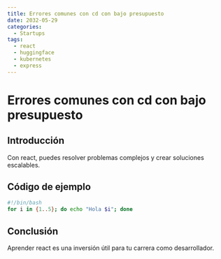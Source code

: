 ```yaml
---
title: Errores comunes con cd con bajo presupuesto
date: 2032-05-29
categories:
  - Startups
tags:
  - react
  - huggingface
  - kubernetes
  - express
---
```


# Errores comunes con cd con bajo presupuesto

## Introducción

Con react, puedes resolver problemas complejos y crear soluciones escalables.

## Código de ejemplo

```bash
#!/bin/bash
for i in {1..5}; do echo "Hola $i"; done
```

## Conclusión

Aprender react es una inversión útil para tu carrera como desarrollador.